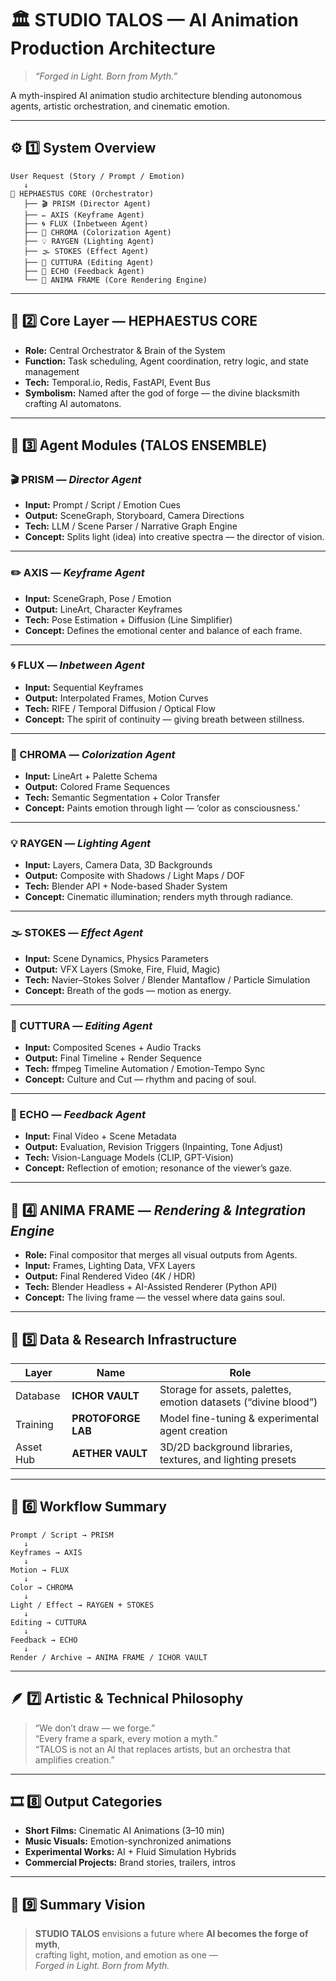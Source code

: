# 🏛️ STUDIO TALOS — AI Animation Production Architecture

> *“Forged in Light. Born from Myth.”*

A myth-inspired AI animation studio architecture blending autonomous agents, artistic orchestration, and cinematic emotion.

---

## ⚙️ 1️⃣ System Overview
```
User Request (Story / Prompt / Emotion)
   ↓
🧠 HEPHAESTUS CORE (Orchestrator)
   ├── 🎬 PRISM (Director Agent)
   ├── ✏️ AXIS (Keyframe Agent)
   ├── 🌀 FLUX (Inbetween Agent)
   ├── 🎨 CHROMA (Colorization Agent)
   ├── 💡 RAYGEN (Lighting Agent)
   ├── 🌫 STOKES (Effect Agent)
   ├── 🎥 CUTTURA (Editing Agent)
   ├── 🧠 ECHO (Feedback Agent)
   └── 🔩 ANIMA FRAME (Core Rendering Engine)
```

---

## 🧠 2️⃣ Core Layer — **HEPHAESTUS CORE**
- **Role:** Central Orchestrator & Brain of the System
- **Function:** Task scheduling, Agent coordination, retry logic, and state management
- **Tech:** Temporal.io, Redis, FastAPI, Event Bus
- **Symbolism:** Named after the god of forge — the divine blacksmith crafting AI automatons.

---

## 🧩 3️⃣ Agent Modules (TALOS ENSEMBLE)

### 🎬 PRISM — *Director Agent*
- **Input:** Prompt / Script / Emotion Cues
- **Output:** SceneGraph, Storyboard, Camera Directions
- **Tech:** LLM / Scene Parser / Narrative Graph Engine
- **Concept:** Splits light (idea) into creative spectra — the director of vision.

---

### ✏️ AXIS — *Keyframe Agent*
- **Input:** SceneGraph, Pose / Emotion
- **Output:** LineArt, Character Keyframes
- **Tech:** Pose Estimation + Diffusion (Line Simplifier)
- **Concept:** Defines the emotional center and balance of each frame.

---

### 🌀 FLUX — *Inbetween Agent*
- **Input:** Sequential Keyframes
- **Output:** Interpolated Frames, Motion Curves
- **Tech:** RIFE / Temporal Diffusion / Optical Flow
- **Concept:** The spirit of continuity — giving breath between stillness.

---

### 🎨 CHROMA — *Colorization Agent*
- **Input:** LineArt + Palette Schema
- **Output:** Colored Frame Sequences
- **Tech:** Semantic Segmentation + Color Transfer
- **Concept:** Paints emotion through light — ‘color as consciousness.’

---

### 💡 RAYGEN — *Lighting Agent*
- **Input:** Layers, Camera Data, 3D Backgrounds
- **Output:** Composite with Shadows / Light Maps / DOF
- **Tech:** Blender API + Node-based Shader System
- **Concept:** Cinematic illumination; renders myth through radiance.

---

### 🌫 STOKES — *Effect Agent*
- **Input:** Scene Dynamics, Physics Parameters
- **Output:** VFX Layers (Smoke, Fire, Fluid, Magic)
- **Tech:** Navier–Stokes Solver / Blender Mantaflow / Particle Simulation
- **Concept:** Breath of the gods — motion as energy.

---

### 🎥 CUTTURA — *Editing Agent*
- **Input:** Composited Scenes + Audio Tracks
- **Output:** Final Timeline + Render Sequence
- **Tech:** ffmpeg Timeline Automation / Emotion-Tempo Sync
- **Concept:** Culture and Cut — rhythm and pacing of soul.

---

### 🧠 ECHO — *Feedback Agent*
- **Input:** Final Video + Scene Metadata
- **Output:** Evaluation, Revision Triggers (Inpainting, Tone Adjust)
- **Tech:** Vision-Language Models (CLIP, GPT-Vision)
- **Concept:** Reflection of emotion; resonance of the viewer’s gaze.

---

## 🔩 4️⃣ ANIMA FRAME — *Rendering & Integration Engine*
- **Role:** Final compositor that merges all visual outputs from Agents.
- **Input:** Frames, Lighting Data, VFX Layers
- **Output:** Final Rendered Video (4K / HDR)
- **Tech:** Blender Headless + AI-Assisted Renderer (Python API)
- **Concept:** The living frame — the vessel where data gains soul.

---

## 🧬 5️⃣ Data & Research Infrastructure
| Layer | Name | Role |
|-------|------|------|
| Database | **ICHOR VAULT** | Storage for assets, palettes, emotion datasets (“divine blood”) |
| Training | **PROTOFORGE LAB** | Model fine-tuning & experimental agent creation |
| Asset Hub | **AETHER VAULT** | 3D/2D background libraries, textures, and lighting presets |

---

## 🧱 6️⃣ Workflow Summary
```
Prompt / Script → PRISM
   ↓
Keyframes → AXIS
   ↓
Motion → FLUX
   ↓
Color → CHROMA
   ↓
Light / Effect → RAYGEN + STOKES
   ↓
Editing → CUTTURA
   ↓
Feedback → ECHO
   ↓
Render / Archive → ANIMA FRAME / ICHOR VAULT
```

---

## 🪶 7️⃣ Artistic & Technical Philosophy
> “We don’t draw — we forge.”  
> “Every frame a spark, every motion a myth.”  
> “TALOS is not an AI that replaces artists, but an orchestra that amplifies creation.”

---

## 🎞️ 8️⃣ Output Categories
- **Short Films:** Cinematic AI Animations (3–10 min)
- **Music Visuals:** Emotion-synchronized animations
- **Experimental Works:** AI + Fluid Simulation Hybrids
- **Commercial Projects:** Brand stories, trailers, intros

---

## 🌌 9️⃣ Summary Vision
> **STUDIO TALOS** envisions a future where **AI becomes the forge of myth**,  
> crafting light, motion, and emotion as one —  
> *Forged in Light. Born from Myth.*

